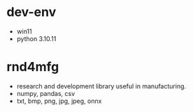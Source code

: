 # dev-env
- win11
- python 3.10.11

# rnd4mfg
- research and development library useful in manufacturing.
- numpy, pandas, csv
- txt, bmp, png, jpg, jpeg, onnx


